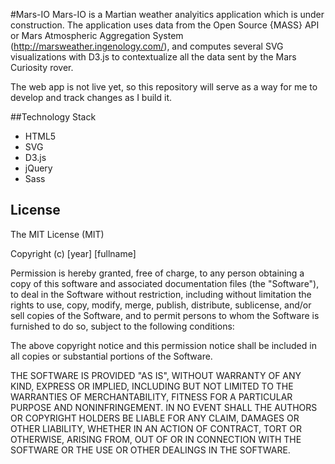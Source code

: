 #Mars-IO
Mars-IO is a Martian weather analyitics application which is under construction. 
The application uses data from the Open Source {MASS} API or Mars Atmospheric Aggregation System (http://marsweather.ingenology.com/), and computes several SVG visualizations with D3.js to contextualize all the data sent by the Mars Curiosity rover.

The web app is not live yet, so this repository will serve as a way for me to develop and track changes as I build it.

##Technology Stack
* HTML5
* SVG
* D3.js
* jQuery
* Sass
 
## License
The MIT License (MIT)

Copyright (c) [year] [fullname]

Permission is hereby granted, free of charge, to any person obtaining a copy
of this software and associated documentation files (the "Software"), to deal
in the Software without restriction, including without limitation the rights
to use, copy, modify, merge, publish, distribute, sublicense, and/or sell
copies of the Software, and to permit persons to whom the Software is
furnished to do so, subject to the following conditions:

The above copyright notice and this permission notice shall be included in all
copies or substantial portions of the Software.

THE SOFTWARE IS PROVIDED "AS IS", WITHOUT WARRANTY OF ANY KIND, EXPRESS OR
IMPLIED, INCLUDING BUT NOT LIMITED TO THE WARRANTIES OF MERCHANTABILITY,
FITNESS FOR A PARTICULAR PURPOSE AND NONINFRINGEMENT. IN NO EVENT SHALL THE
AUTHORS OR COPYRIGHT HOLDERS BE LIABLE FOR ANY CLAIM, DAMAGES OR OTHER
LIABILITY, WHETHER IN AN ACTION OF CONTRACT, TORT OR OTHERWISE, ARISING FROM,
OUT OF OR IN CONNECTION WITH THE SOFTWARE OR THE USE OR OTHER DEALINGS IN THE
SOFTWARE.

